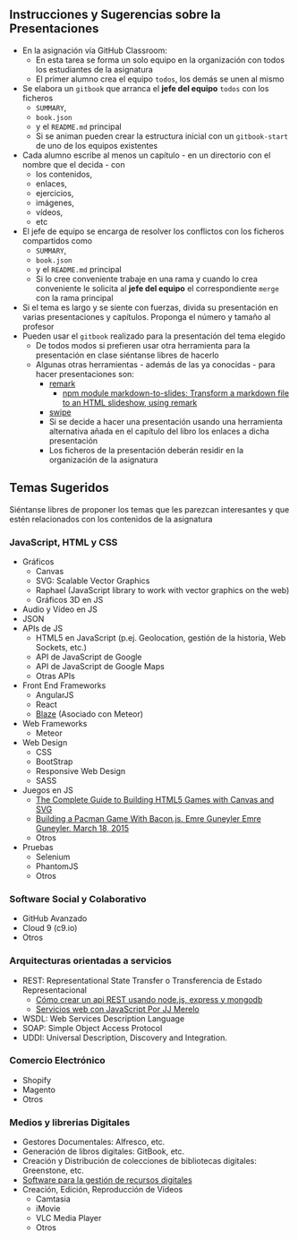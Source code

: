 ## Instrucciones y Sugerencias sobre la Presentaciones

* En la asignación vía GitHub Classroom:
  * En esta tarea se forma un solo equipo en la organización 
    con todos los estudiantes de la asignatura
  * El primer alumno crea el equipo `todos`, los demás se unen al mismo
* Se elabora un `gitbook` que arranca el **jefe del equipo** `todos` con los ficheros
  -  `SUMMARY`, 
  -  `book.json` 
  -   y el `README.md` principal
  - Si se animan pueden crear la estructura inicial con un `gitbook-start` de uno de los equipos existentes
* Cada alumno escribe al menos un capítulo - en un directorio con el nombre que el decida - con 
    - los contenidos,
    - enlaces, 
    - ejercicios, 
    - imágenes,
    - vídeos,
    - etc
* El jefe de equipo se encarga de resolver los conflictos con los  ficheros compartidos como
  -  `SUMMARY`, 
  -  `book.json` 
  -   y el `README.md` principal
  - Si lo cree conveniente trabaje en una rama y cuando lo crea conveniente le solicita al **jefe del equipo** el correspondiente `merge` con la rama principal
* Si el tema es largo y se siente con fuerzas, divida su presentación en varias presentaciones y capítulos. Proponga el número y tamaño al profesor 
* Pueden usar el `gitbook` realizado para la presentación del tema elegido
  - De todos modos si prefieren usar otra herramienta para la presentación en clase
siéntanse libres de hacerlo
  - Algunas otras herramientas - además de las ya conocidas - para hacer presentaciones son:
    - [remark](https://remarkjs.com/#1) 
      - [npm module markdown-to-slides: Transform a markdown file to an HTML slideshow, using remark](https://www.npmjs.com/package/markdown-to-slides)
    - [swipe](https://www.swipe.to/markdown/)
    - Si se decide a hacer una presentación usando una herramienta alternativa añada en el capítulo del libro los enlaces a dicha presentación 
    - Los ficheros de la presentación deberán residir en la organización de la asignatura

## Temas Sugeridos

Siéntanse libres de proponer los temas que les parezcan interesantes  y que estén relacionados
con los contenidos de la asignatura

### JavaScript, HTML y CSS
-   Gráficos
    -   Canvas
    -   SVG: Scalable Vector Graphics
    -   Raphael (JavaScript library to work with vector graphics on the
        web)
    -   Gráficos 3D en JS
-   Audio y Vídeo en JS
-   JSON
-   APIs de JS
    -   HTML5 en JavaScript (p.ej. Geolocation, gestión de la historia,
        Web Sockets, etc.)
    -   API de JavaScript de Google
    -   API de JavaScript de Google Maps
    - Otras APIs
-   Front End Frameworks
    -   AngularJS
    -   React
    -   [Blaze](http://meteor.github.io/blaze/) (Asociado con Meteor)
-   Web Frameworks
    -   Meteor
-   Web Design
    -   CSS
    -   BootStrap
    -   Responsive Web Design
    -   SASS
-   Juegos en JS
    -   [The Complete Guide to Building HTML5 Games with Canvas and
        SVG](http://www.sitepoint.com/the-complete-guide-to-building-html5-games-with-canvas-and-svg/)
    -   [Building a Pacman Game With Bacon.js. Emre Guneyler Emre
        Guneyler. March 18,
        2015](http://www.sitepoint.com/building-pacman-with-bacon-js/)
    -   Otros
-   Pruebas
    -   Selenium
    -   PhantomJS
    -   Otros

### Software Social y Colaborativo

-   GitHub Avanzado
-   Cloud 9 (c9.io)
-   Otros

### Arquitecturas orientadas a servicios

- REST: Representational State Transfer o Transferencia de Estado Representacional
  - [Cómo crear un api REST usando node.js, express y mongodb](https://carlosazaustre.es/blog/como-crear-una-api-rest-usando-node-js/)
  - [Servicios web con JavaScript Por JJ Merelo](http://geneura.ugr.es/~jmerelo/tutoriales/servicios-web/)
- WSDL: Web Services Description Language
- SOAP: Simple Object Access Protocol
- UDDI: Universal Description, Discovery and Integration. 

### Comercio Electrónico

-   Shopify
-   Magento
-   Otros

### Medios y librerias Digitales

-   Gestores Documentales: Alfresco, etc.
-   Generación de libros digitales: GitBook, etc.
-   Creación y Distribución de colecciones de bibliotecas digitales: Greenstone, etc.
-   [Software para la gestión de recursos digitales](http://tecnologiasweb.jsenso.es/software-open-source-para-la-gestion-de-recursos-digitales/)
-   Creación, Edición, Reproducción de Vídeos
    -   Camtasia
    -   iMovie
    -   VLC Media Player
    -   Otros
